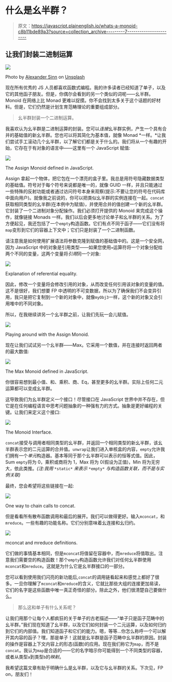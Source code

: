 # 什么是幺半群？

> 原文：<https://javascript.plainenglish.io/whats-a-monoid-c8b11bde89a3?source=collection_archive---------7----------------------->

## 让我们封装二进制运算

![](img/6164ec94644ee0002943c10984ac1182.png)

Photo by [Alexander Sinn](https://unsplash.com/@swimstaralex?utm_source=medium&utm_medium=referral) on [Unsplash](https://unsplash.com/?utm_source=medium&utm_medium=referral)

现在所有优秀的 JS 人员都喜欢函数式编程。我的许多读者已经知道了单子，以及它的其他函子朋友。但是，你偶尔会看到的另一个类似的词呢——幺半群。Monoid 在网络上比 Monad 更难以捉摸。你不会找到太多关于这个话题的好材料。但是，它们仍然是计划生育范畴理论的重要组成部分。

> 幺半群封装一个二进制运算。

我喜欢认为幺半群是二进制运算的封装。您可以*连接*幺半群实例，产生一个具有合并的基础值的新幺半群。您也可以将其简化为基本值，就像 Monad *一样。*让我们尝试手工滚动几个幺半群，以了解它们都是关于什么的。我们将从一个有趣的开始，它存在于有对象的语言中——这里有一个 JavaScript 赋值:

![](img/0db511e63be944321e8ef4988152d933.png)

The Assign Monoid defined in JavaScript.

Assign 拿起一个物体，把它包在一个漂亮的盒子里。我总是用符号隐藏数据类型的基础值。符号对于每个符号来说都是唯一的，就像 GUID 一样，并且只能通过一些特殊的反射功能或者通过访问符号本身来观察(提示:不要让您的符号在代码库中面向用户)。就像我之前说的，你可以把类似幺半群的实例连接在一起。`concat`获取相同类型的幺半群(在本例中为赋值)，并使用合并的值创建一个新的幺半群。它封装了一个二进制对象分配操作。我们必须打开提供的 Monoid 来完成这个操作，就像链接 Monads 一样。我们以后会更多地讨论单子和幺半群的关系。为了方便起见，我还包括了一个`empty`构造函数。它们有点不同于函子——它们没有将`map`变形到它们的容器上下文中；它们只是封装了一个二进制函数。

请注意我是如何使用扩展语法将参数克隆到赋值的基础值中的。这是一个安全网，因为 JavaScript 中的对象是引用类型——如果您使用`=`运算符将一个对象分配给两个不同的变量，这两个变量将*引用*同一个对象:

![](img/e4b125c70fad1c25854426d709fdf57b.png)

Explanation of referential equality.

因此，修改一个变量将会修改引用的对象，从而改变任何引用该对象的变量的值。这不是很好，我们想要 FP 中透明的不可变数据，所以为了确保我们不会变异引用，我只是把它复制到一个新的对象中，就像`myObj3`一样，这个新的对象又会引用堆中的不同对象。

所以，在我继续讲另一个幺半群之前，让我们先玩一会儿赋值。

![](img/73703ee00a126203f4d42725b1dd3d0f.png)

Playing around with the Assign Monoid.

现在让我们试试另一个幺半群——Max。它采用一个数值，并在连接时返回两者的最大数值:

![](img/9b1819016615802390de776352b5abe6.png)

The Max Monoid defined in JavaScript.

你很容易想到最小值、和、乘积、商、Eq，甚至更多的幺半群。实际上任何二元运算都可以变成幺半群。

这导致我们为幺半群定义一个接口！尽管接口在 JavaScript 世界中并不存在，但它是在任何编程语言中思考问题抽象的一种强有力的方式。抽象是更好编程的关键。让我们来定义这个接口:

![](img/3fe28c7f92fd013c3620881582d66a1e.png)

The Monoid Interface.

`concat`接受与调用者相同类型的幺半群，并返回一个相同类型的新幺半群，该幺半群表示您的二元运算的合并值。`unwrap`让我们进入单核盒的内容，`empty`允许我们拥有一个*单元*构造器。基本等同于那个幺半群可以表示的恒等式值。因此，Sum `empty`将为 0，乘积或商将为 1，Max 将为 0(假设为正值)，Min 将为无穷大，依此类推。*(注:我用* `*static*` *来表示* `*empty*` *与构造函数关联，而不是与实例关联)*

最终，您会希望将这些链接在一起:

![](img/debe1a5c0081479b4e3576caa888ce6b.png)

One way to chain calls to concat.

但是看看所有散布函数调用和最后的展开。我们可以做得更好。输入`mconcat`，和`mreduce`。一些有趣的功能名称。它们分别意味着幺连接和幺归约。

![](img/b8770e2c66a311d283d71908ac5d0cc9.png)

mconcat and mreduce definitions.

它们做的事情基本相同，但是`mconcat`将值留在容器中，而`mreduce`将值取出。注意我们需要空的构造函数！那个`empty`构造函数允许我们对任何幺半群使用`mconcat`和`mreduce`。这就是为什么它是幺半群接口的一部分。

您可以看到使用我们闪亮的新功能后,`concat`的调用链看起来和感觉上都好了很多。一旦你理解了`mconcat`和`mreduce`的含义，它就比那些大组的连接更加易读，它们的名字是这些函数中唯一真正奇怪的部分。除此之外，他们很清楚自己要做什么。

> 那么这和单子有什么关系呢？

让我们用那个让每个人都疯狂的关于单子的古老描述——“单子只是函子范畴中的幺半群。”我们现在知道了幺半群，以及它们如何封装一个二元运算，以及如何归约到它们的内部值。我们知道函子和它们的能力。嗯，等等…你怎么称呼一个可以解开其内容的函子？嘿，那是单子！这就是幺半群是函子范畴中幺半群的原因。封装的操作是容器上下文内容上的形态(函数)的应用。现在我们称它为`map`，而不是`concat`。我认为`map`是合适的——它的名字暗示你可能得到一个不同类型的容器，或者从类型`a`到类型`b`的*映射*。

我希望这篇文章有助于明确什么是幺半群，以及它与幺半群的关系。下次见，FP on，朋友们！